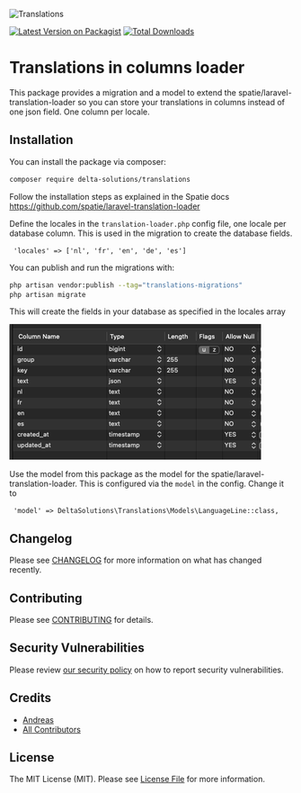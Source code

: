 ![Translations](https://banners.beyondco.de/translations.png?theme=light&packageManager=composer+require&packageName=delta-solutions%2Ftranslations&pattern=architect&style=style_1&description=Store+your+spatie%2Flaravel-translation-loader+powered+translations+in+columns+instead+of+in+a+json+field&md=1&showWatermark=1&fontSize=100px&images=flag&widths=auto)

[![Latest Version on Packagist](https://img.shields.io/packagist/v/delta-solutions/translations.svg?style=flat-square)](https://packagist.org/packages/delta-solutions/translations)
[![Total Downloads](https://img.shields.io/packagist/dt/delta-solutions/translations.svg?style=flat-square)](https://packagist.org/packages/delta-solutions/translations)

# Translations in columns loader

This package provides a migration and a model to extend the spatie/laravel-translation-loader so you can store your translations in columns instead of one json field.  One column per locale.


## Installation

You can install the package via composer:

```bash
composer require delta-solutions/translations
```

Follow the installation steps as explained in the Spatie docs https://github.com/spatie/laravel-translation-loader

Define the locales in the `translation-loader.php` config file, one locale per database column.  This is used in the migration to create the database fields.

```
 'locales' => ['nl', 'fr', 'en', 'de', 'es']   
```

You can publish and run the migrations with:

```bash
php artisan vendor:publish --tag="translations-migrations"
php artisan migrate
```

This will create the fields in your database as specified in the locales array

![example of table](https://github.com/Delta-Solutions/assets/blob/main/translations/table_example.png)

Use the model from this package as the model for the spatie/laravel-translation-loader. This is configured via the `model` in the config. Change it to

```
 'model' => DeltaSolutions\Translations\Models\LanguageLine::class,
```

## Changelog

Please see [CHANGELOG](CHANGELOG.md) for more information on what has changed recently.

## Contributing

Please see [CONTRIBUTING](CONTRIBUTING.md) for details.

## Security Vulnerabilities

Please review [our security policy](../../security/policy) on how to report security vulnerabilities.

## Credits

- [Andreas](https://github.com/Delta-Solutions)
- [All Contributors](../../contributors)

## License

The MIT License (MIT). Please see [License File](LICENSE.md) for more information.
